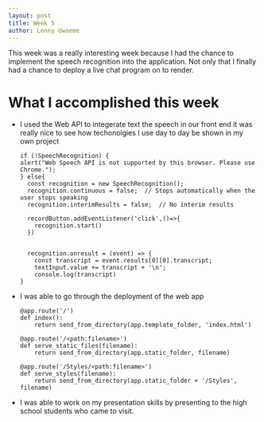 ```yaml
---
layout: post
title: Week 5
author: Lenny Uwaeme
---
```

This week was a really interesting week because I had the chance to implement the speech recognition into the application. Not only that I finally had a chance to deploy a live chat program on to render.
# What I accomplished this week

- I used the Web API to integerate text the speech in our front end it was really nice to see how techonolgies I use day to day be shown in my own project
  ```
  if (!SpeechRecognition) {
  alert("Web Speech API is not supported by this browser. Please use Chrome.");
  } else{
    const recognition = new SpeechRecognition();
    recognition.continuous = false;  // Stops automatically when the user stops speaking
    recognition.interimResults = false;  // No interim results
  
    recordButton.addEventListener('click',()=>{
      recognition.start()
    })
  
  
    recognition.onresult = (event) => {
      const transcript = event.results[0][0].transcript;
      textInput.value += transcript + '\n';
      console.log(transcript)
  }
  ```
- I was able to go through the deployment of the web app 
  ```
  @app.route('/')
  def index():
      return send_from_directory(app.template_folder, 'index.html')
  
  @app.route('/<path:filename>')
  def serve_static_files(filename):
      return send_from_directory(app.static_folder, filename)
  
  @app.route('/Styles/<path:filename>')
  def serve_styles(filename):
      return send_from_directory(app.static_folder + '/Styles', filename)

  ```
- I was able to work on my presentation skills by presenting to the high school students who came to visit.
